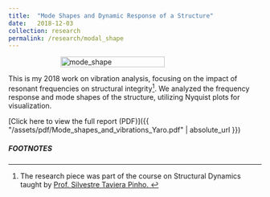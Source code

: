 ```yaml
---
title:  "Mode Shapes and Dynamic Response of a Structure"
date:   2018-12-03
collection: research
permalink: /research/modal_shape
---
```

<figure style="display: flex; flex-direction: column; align-items: center;">
  <img src="{{ "/assets/img/research/Mode_shape.png" | absolute_url }}" alt="mode_shape" class="post-pic" style="width: 70%;"/>
</figure>

This is my 2018 work on vibration analysis, focusing on the impact of resonant frequencies on structural integrity[^1]. We analyzed the frequency response and mode shapes of the structure, utilizing Nyquist plots for visualization.

[Click here to view the full report (PDF)]({{ "/assets/pdf/Mode_shapes_and_vibrations_Yaro.pdf" | absolute_url }})

##### FOOTNOTES
[^1]: The research piece was part of the course on Structural Dynamics taught by <a href="https://profiles.imperial.ac.uk/silvestre.pinho"> Prof. Silvestre Taviera Pinho. </a> 
